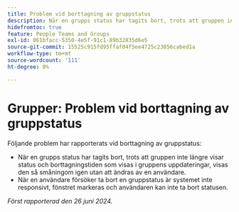 ```yaml
---
title: Problem vid borttagning av gruppstatus
description: När en grupps status har tagits bort, trots att gruppen inte längre visar status och borttagningstiden som visas i gruppens uppdateringar, visas den så småningom igen utan att ändras av en användare.
hidefromtoc: true
feature: People Teams and Groups
exl-id: 061bfacc-5350-4e5f-91c1-89b32835d6e5
source-git-commit: 15525c915fd95ffaf04f5ee4725c23856cabed1a
workflow-type: tm+mt
source-wordcount: '111'
ht-degree: 0%

---
```


# Grupper: Problem vid borttagning av gruppstatus

Följande problem har rapporterats vid borttagning av gruppstatus:

* När en grupps status har tagits bort, trots att gruppen inte längre visar status och borttagningstiden som visas i gruppens uppdateringar, visas den så småningom igen utan att ändras av en användare.
* När en användare försöker ta bort en gruppstatus är systemet inte responsivt, fönstret markeras och användaren kan inte ta bort statusen.

_Först rapporterad den 26 juni 2024._
